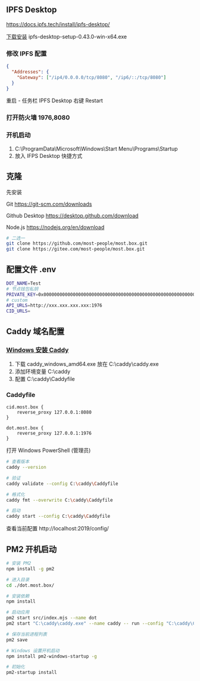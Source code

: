 ## IPFS Desktop

https://docs.ipfs.tech/install/ipfs-desktop/

[下载安装](https://github.com/ipfs/ipfs-desktop/releases) ipfs-desktop-setup-0.43.0-win-x64.exe

### 修改 IPFS 配置

```json
{
  "Addresses": {
    "Gateway": ["/ip4/0.0.0.0/tcp/8080", "/ip6/::/tcp/8080"]
  }
}
```

重启 - 任务栏 IPFS Desktop 右键 Restart

### 打开防火墙 1976,8080

### 开机启动

1. C:\ProgramData\Microsoft\Windows\Start Menu\Programs\Startup
2. 放入 IFPS Desktop 快捷方式

## 克隆

先安装

Git
https://git-scm.com/downloads

Github Desktop
https://desktop.github.com/download

Node.js
https://nodejs.org/en/download

```bash
# 二选一
git clone https://github.com/most-people/most.box.git
git clone https://gitee.com/most-people/most.box.git
```

## 配置文件 .env

```bash
DOT_NAME=Test
# 节点钱包私钥
PRIVATE_KEY=0x0000000000000000000000000000000000000000000000000000000000000000
# custom
API_URLS=http://xxx.xxx.xxx.xxx:1976
CID_URLS=
```

## Caddy 域名配置

### [Windows 安装 Caddy](https://caddyserver.com/download)

1. 下载 caddy_windows_amd64.exe 放在 C:\caddy\caddy.exe
2. 添加环境变量 C:\caddy
3. 配置 C:\caddy\Caddyfile

### Caddyfile

```
cid.most.box {
    reverse_proxy 127.0.0.1:8080
}

dot.most.box {
    reverse_proxy 127.0.0.1:1976
}
```

打开 Windows PowerShell (管理员)

```bash
# 查看版本
caddy --version

# 验证
caddy validate --config C:\caddy\Caddyfile

# 格式化
caddy fmt --overwrite C:\caddy\Caddyfile

# 启动
caddy start --config C:\caddy\Caddyfile
```

查看当前配置
http://localhost:2019/config/

## PM2 开机启动

```bash
# 安装 PM2
npm install -g pm2

# 进入目录
cd ./dot.most.box/

# 安装依赖
npm install

# 启动应用
pm2 start src/index.mjs --name dot
pm2 start "C:\caddy\caddy.exe" --name caddy -- run --config "C:\caddy\Caddyfile"

# 保存当前进程列表
pm2 save

# Windows 设置开机启动
npm install pm2-windows-startup -g

# 初始化
pm2-startup install
```
